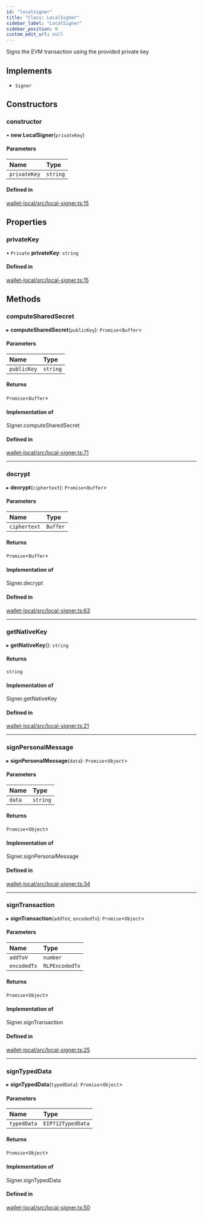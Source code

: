 ```yaml
---
id: "localsigner"
title: "Class: LocalSigner"
sidebar_label: "LocalSigner"
sidebar_position: 0
custom_edit_url: null
---
```


Signs the EVM transaction using the provided private key

## Implements

- `Signer`

## Constructors

### constructor

• **new LocalSigner**(`privateKey`)

#### Parameters

| Name | Type |
| :------ | :------ |
| `privateKey` | `string` |

#### Defined in

[wallet-local/src/local-signer.ts:15](https://github.com/celo-org/celo-monorepo/tree/master/local-signer.ts#L15)

## Properties

### privateKey

• `Private` **privateKey**: `string`

#### Defined in

[wallet-local/src/local-signer.ts:15](https://github.com/celo-org/celo-monorepo/tree/master/local-signer.ts#L15)

## Methods

### computeSharedSecret

▸ **computeSharedSecret**(`publicKey`): `Promise`<`Buffer`\>

#### Parameters

| Name | Type |
| :------ | :------ |
| `publicKey` | `string` |

#### Returns

`Promise`<`Buffer`\>

#### Implementation of

Signer.computeSharedSecret

#### Defined in

[wallet-local/src/local-signer.ts:71](https://github.com/celo-org/celo-monorepo/tree/master/local-signer.ts#L71)

___

### decrypt

▸ **decrypt**(`ciphertext`): `Promise`<`Buffer`\>

#### Parameters

| Name | Type |
| :------ | :------ |
| `ciphertext` | `Buffer` |

#### Returns

`Promise`<`Buffer`\>

#### Implementation of

Signer.decrypt

#### Defined in

[wallet-local/src/local-signer.ts:63](https://github.com/celo-org/celo-monorepo/tree/master/local-signer.ts#L63)

___

### getNativeKey

▸ **getNativeKey**(): `string`

#### Returns

`string`

#### Implementation of

Signer.getNativeKey

#### Defined in

[wallet-local/src/local-signer.ts:21](https://github.com/celo-org/celo-monorepo/tree/master/local-signer.ts#L21)

___

### signPersonalMessage

▸ **signPersonalMessage**(`data`): `Promise`<`Object`\>

#### Parameters

| Name | Type |
| :------ | :------ |
| `data` | `string` |

#### Returns

`Promise`<`Object`\>

#### Implementation of

Signer.signPersonalMessage

#### Defined in

[wallet-local/src/local-signer.ts:34](https://github.com/celo-org/celo-monorepo/tree/master/local-signer.ts#L34)

___

### signTransaction

▸ **signTransaction**(`addToV`, `encodedTx`): `Promise`<`Object`\>

#### Parameters

| Name | Type |
| :------ | :------ |
| `addToV` | `number` |
| `encodedTx` | `RLPEncodedTx` |

#### Returns

`Promise`<`Object`\>

#### Implementation of

Signer.signTransaction

#### Defined in

[wallet-local/src/local-signer.ts:25](https://github.com/celo-org/celo-monorepo/tree/master/local-signer.ts#L25)

___

### signTypedData

▸ **signTypedData**(`typedData`): `Promise`<`Object`\>

#### Parameters

| Name | Type |
| :------ | :------ |
| `typedData` | `EIP712TypedData` |

#### Returns

`Promise`<`Object`\>

#### Implementation of

Signer.signTypedData

#### Defined in

[wallet-local/src/local-signer.ts:50](https://github.com/celo-org/celo-monorepo/tree/master/local-signer.ts#L50)
